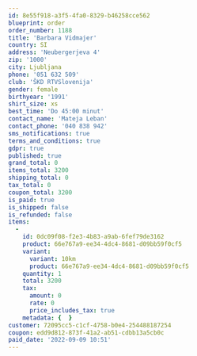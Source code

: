 ```yaml
---
id: 8e55f918-a3f5-4fa0-8329-b46258cce562
blueprint: order
order_number: 1188
title: 'Barbara Vidmajer'
country: SI
address: 'Neubergerjeva 4'
zip: '1000'
city: Ljubljana
phone: '051 632 509'
club: 'ŠKD RTVSlovenija'
gender: female
birthyear: '1991'
shirt_size: xs
best_time: 'Do 45:00 minut'
contact_name: 'Mateja Leban'
contact_phone: '040 838 942'
sms_notifications: true
terms_and_conditions: true
gdpr: true
published: true
grand_total: 0
items_total: 3200
shipping_total: 0
tax_total: 0
coupon_total: 3200
is_paid: true
is_shipped: false
is_refunded: false
items:
  -
    id: 0dc09f08-f2e3-4b83-a9ab-6fef79de3162
    product: 66e767a9-ee34-4dc4-8681-d09bb59f0cf5
    variant:
      variant: 10km
      product: 66e767a9-ee34-4dc4-8681-d09bb59f0cf5
    quantity: 1
    total: 3200
    tax:
      amount: 0
      rate: 0
      price_includes_tax: true
    metadata: {  }
customer: 72095cc5-c1cf-4758-b0e4-254488187254
coupon: edd9d812-873f-41a2-ab51-cdbb13a5cb0c
paid_date: '2022-09-09 10:51'
---
```

